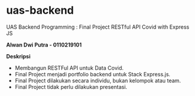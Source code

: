 # uas-backend
UAS Backend Programming : Final Project RESTful API Covid with Express JS

**Alwan Dwi Putra - 0110219101**

**Deskripsi**

- Membangun RESTFul API untuk Data Covid.
- Final Project menjadi portfolio backend untuk Stack Express.js.
- Final Project dilakukan secara individu, bukan kelompok atau team.
- Final Project tidak perlu dilakukan presentasi.

